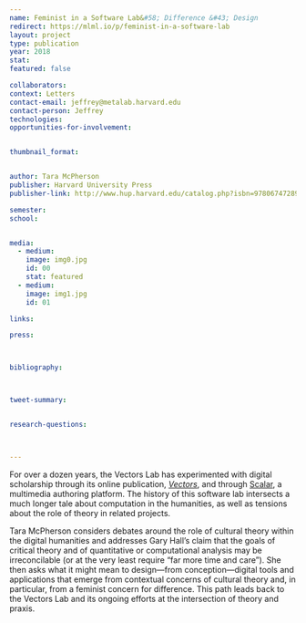 ```yaml
---
name: Feminist in a Software Lab&#58; Difference &#43; Design
redirect: https://mlml.io/p/feminist-in-a-software-lab
layout: project
type: publication
year: 2018
stat:
featured: false

collaborators:
context: Letters
contact-email: jeffrey@metalab.harvard.edu
contact-person: Jeffrey
technologies:
opportunities-for-involvement:


thumbnail_format:


author: Tara McPherson
publisher: Harvard University Press
publisher-link: http://www.hup.harvard.edu/catalog.php?isbn=9780674728943

semester:
school:


media:
  - medium:
    image: img0.jpg
    id: 00
    stat: featured
  - medium:
    image: img1.jpg
    id: 01

links:

press:



bibliography:



tweet-summary:


research-questions:



---
```


For over a dozen years, the Vectors Lab has experimented with digital scholarship through its online publication, [*Vectors*](http://vectorsjournal.org/issues/index.php?issue=7), and through [Scalar](http://scalar.usc.edu/scalar/), a multimedia authoring platform. The history of this software lab intersects a much longer tale about computation in the humanities, as well as tensions about the role of theory in related projects.

Tara McPherson considers debates around the role of cultural theory within the digital humanities and addresses Gary Hall’s claim that the goals of critical theory and of quantitative or computational analysis may be irreconcilable (or at the very least require “far more time and care”). She then asks what it might mean to design—from conception—digital tools and applications that emerge from contextual concerns of cultural theory and, in particular, from a feminist concern for difference. This path leads back to the Vectors Lab and its ongoing efforts at the intersection of theory and praxis.
